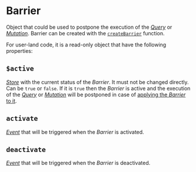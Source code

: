# Barrier <Badge type="tip" text="since v0.10.0" />

Object that could be used to postpone the execution of the [_Query_](/api/primitives/query) or [_Mutation_](/api/primitives/mutation). Barrier can be created with the [`createBarrier`](/api/factories/create_barrier) function.

For user-land code, it is a read-only object that have the following properties:

## `$active`

[_Store_](https://effector.dev/docs/api/effector/store) with the current status of the _Barrier_. It must not be changed directly. Can be `true` or `false`. If it is `true` then the _Barrier_ is active and the execution of the [_Query_](/api/primitives/query) or [_Mutation_](/api/primitives/mutation) will be postponed in case of [applying the _Barrier_ to it](/api/operators/apply_barrier).

## `activate`

[_Event_](https://effector.dev/docs/api/effector/event) that will be triggered when the _Barrier_ is activated.

## `deactivate`

[_Event_](https://effector.dev/docs/api/effector/event) that will be triggered when the _Barrier_ is deactivated.
